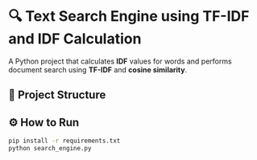 # 🔍 Text Search Engine using TF-IDF and IDF Calculation

A Python project that calculates **IDF** values for words and performs document search using **TF-IDF** and **cosine similarity**.

## 📁 Project Structure


## ⚙️ How to Run
```bash
pip install -r requirements.txt
python search_engine.py

